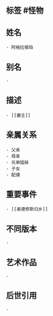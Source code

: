 ## 标签  #怪物
## 姓名
	- 阿格拉俄珀
## 别名
	-
## 描述
	- [[塞壬]]
## 亲属关系
	- 父亲
	- 母亲
	- 兄弟姐妹
	- 子女
	- 配偶
## 重要事件
	- [[奥德修斯归乡]]
## 不同版本
	-
## 艺术作品
	-
## 后世引用
	-
